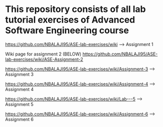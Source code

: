 # This repository consists of all lab tutorial exercises of Advanced Software Engineering course
https://github.com/NBALAJI95/ASE-lab-exercises/wiki --> Assignment 1

Wiki page for assignment 2 (BELOW)
https://github.com/NBALAJI95/ASE-lab-exercises/wiki/ASE-Assignment-2

https://github.com/NBALAJI95/ASE-lab-exercises/wiki/Assignment-3 --> Assignment 3

https://github.com/NBALAJI95/ASE-lab-exercises/wiki/Assignment-4 --> Assignment 4

https://github.com/NBALAJI95/ASE-lab-exercises/wiki/Lab---5 --> Assignment 5

https://github.com/NBALAJI95/ASE-lab-exercises/wiki/Assignment-6 --> Assignment 6
